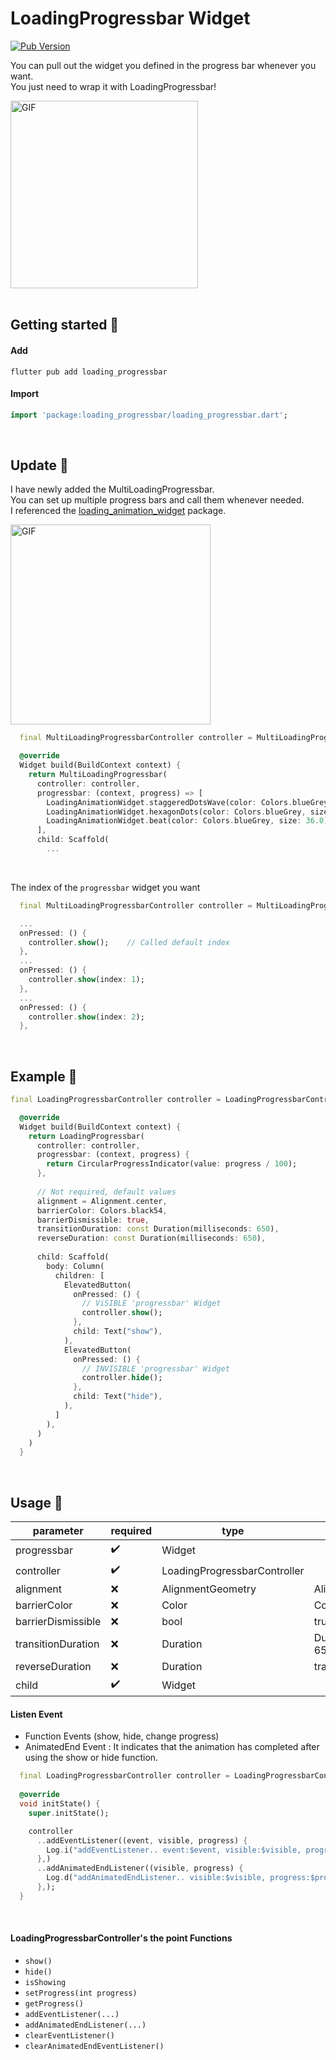 # LoadingProgressbar Widget
[![Pub Version](https://img.shields.io/pub/v/loading_progressbar?color=blue)](https://pub.dev/packages/loading_progressbar)

You can pull out the widget you defined in the progress bar whenever you want.<br/>
You just need to wrap it with LoadingProgressbar!<br/>

<img src="https://github.com/user-attachments/assets/163f6763-026f-43d9-9d99-5ad2faa06abb" alt="GIF" width="300">

<br/>
<br/>

## Getting started 🌱

#### Add
```text
flutter pub add loading_progressbar
```

#### Import
```dart
import 'package:loading_progressbar/loading_progressbar.dart';
```

<br/>

## Update 🎁
I have newly added the MultiLoadingProgressbar. <br/>
You can set up multiple progress bars and call them whenever needed. <br/>
I referenced the [loading_animation_widget](https://pub.dev/packages/loading_animation_widget) package.

<img src="https://github.com/user-attachments/assets/7c678a53-83d8-4be8-b1c6-ceb61bb64665" alt="GIF" width="320"/>

```dart
  final MultiLoadingProgressbarController controller = MultiLoadingProgressbarController(itemCount: 3);

  @override
  Widget build(BuildContext context) {
    return MultiLoadingProgressbar(
      controller: controller,
      progressbar: (context, progress) => [
        LoadingAnimationWidget.staggeredDotsWave(color: Colors.blueGrey, size: 36.0),
        LoadingAnimationWidget.hexagonDots(color: Colors.blueGrey, size: 36.0),
        LoadingAnimationWidget.beat(color: Colors.blueGrey, size: 36.0)
      ],
      child: Scaffold(
        ...
```
<br/>

The index of the `progressbar` widget you want
```dart
  final MultiLoadingProgressbarController controller = MultiLoadingProgressbarController(itemCount: 3);

  ...
  onPressed: () {
    controller.show();    // Called default index
  },
  ...
  onPressed: () {
    controller.show(index: 1);
  },
  ...
  onPressed: () {
    controller.show(index: 2);
  },  
```


<br/>

## Example 🎈
```dart
final LoadingProgressbarController controller = LoadingProgressbarController();

  @override
  Widget build(BuildContext context) {
    return LoadingProgressbar(
      controller: controller,
      progressbar: (context, progress) {
        return CircularProgressIndicator(value: progress / 100);
      },
        
      // Not required, default values
      alignment = Alignment.center,
      barrierColor: Colors.black54,
      barrierDismissible: true,
      transitionDuration: const Duration(milliseconds: 650),
      reverseDuration: const Duration(milliseconds: 650),
        
      child: Scaffold(
        body: Column(
          children: [
            ElevatedButton(
              onPressed: () {
                // ViSIBLE 'progressbar' Widget
                controller.show();
              },
              child: Text("show"),
            ),
            ElevatedButton(
              onPressed: () {
                // INVISIBLE 'progressbar' Widget
                controller.hide();
              },
              child: Text("hide"),
            ),
          ]
        ),
      )
    )
  }
```

<br/>

## Usage 🚀
| parameter          |  required            |  type                          | default                     |
|--------------------|----------------------|--------------------------------|-----------------------------|
| progressbar        |  :heavy_check_mark:  |  Widget                        |                             |
| controller         |  :heavy_check_mark:  |  LoadingProgressbarController  |                             |
| alignment          |  :x:                 |  AlignmentGeometry             | Alignment.center            |
| barrierColor       |  :x:                 |  Color                         | Colors.black54              |
| barrierDismissible |  :x:                 |  bool                          | true                        |
| transitionDuration |  :x:                 |  Duration                      | Duration(milliseconds: 650) |
| reverseDuration    |  :x:                 |  Duration                      | transitionDuration          |
| child              |  :heavy_check_mark:  |  Widget                        |                             |

#### Listen Event

- Function Events (show, hide, change progress)
- AnimatedEnd Event : It indicates that the animation has completed after using the show or hide function.

```dart
  final LoadingProgressbarController controller = LoadingProgressbarController();
  
  @override
  void initState() {
    super.initState();

    controller
      ..addEventListener((event, visible, progress) {
        Log.i("addEventListener.. event:$event, visible:$visible, progress:$progress");
      },)
      ..addAnimatedEndListener((visible, progress) {
        Log.d("addAnimatedEndListener.. visible:$visible, progress:$progress");
      },);
  }
```

<br/>

#### LoadingProgressbarController's the point Functions

- `show()`
- `hide()`
- `isShowing`
- `setProgress(int progress)`
- `getProgress()`
- `addEventListener(...)`
- `addAnimatedEndListener(...)`
- `clearEventListener()`
- `clearAnimatedEndEventListener()`

<br/> 
